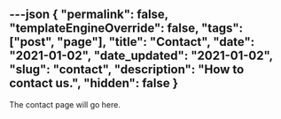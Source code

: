 ---json
{
	"permalink": false,
	"templateEngineOverride": false,
	"tags": ["post", "page"],
	"title": "Contact",
	"date": "2021-01-02",
	"date_updated": "2021-01-02",
	"slug": "contact",
	"description": "How to contact us.",
	"hidden": false
}
---

The contact page will go here.